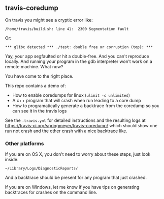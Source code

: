 ## travis-coredump

On travis you might see a cryptic error like:

    /home/travis/build.sh: line 41:  2300 Segmentation fault

Or:

    *** glibc detected *** ./test: double free or corruption (top): ***

Yay, your app segfaulted or hit a double-free. And you can't reproduce locally. And running your program in the gdb interpreter won't work on a remote machine. What now?

You have come to the right place.

This repo contains a demo of:

 - How to enable coredumps for linux (`ulimit -c unlimited`)
 - A c++ program that will crash when run leading to a core dump
 - How to programatically generate a backtrace from the coredump so you can see it in the travis logs

See the `.travis.yml` for detailed instructions and the resulting logs at <https://travis-ci.org/springmeyer/travis-coredump/> which should show one run not crash and the other crash with a nice backtrace like.

### Other platforms

If you are on OS X, you don't need to worry about these steps, just look inside:

    ~/Library/Logs/DiagnosticReports/

And a backtrace should be present for any program that just crashed.

If you are on Windows, let me know if you have tips on generating backtraces for crashes on the command line.